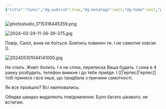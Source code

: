 ```yaml
---
{"title":"Салхі","dg-publish":true,"dg-metatags":null,"dg-home":null,"permalink":"/ukrayinska/sahil/","dgPassFrontmatter":true,"noteIcon":""}
---
```




![photostudio_1715316445359.png](/img/user/photostudio_1715316445359.png)


![2024-03-29-11-26-39-375.jpg](/img/user/2024-03-29-11-26-39-375.jpg)

Повір, Сахіл, вона не боїться. Боятись повинен ти. І не самотня зовсім )).


![202405101044141000.jpg](/img/user/202405101044141000.jpg)

Не спить. Живіт болить. І я не сплю, переписка Ваша будить. І сина в 4 ранку розбудить, телефон вимкне і до тебе прийде. І [[Герпес\|Герпес]] тобі принесе і все інше, що придбала з причини самотності. 

Як все пройшло? Всі хвилювались.

Обидва швидко видаляють повідомлення. Було багато цікавого, не встигаю. 